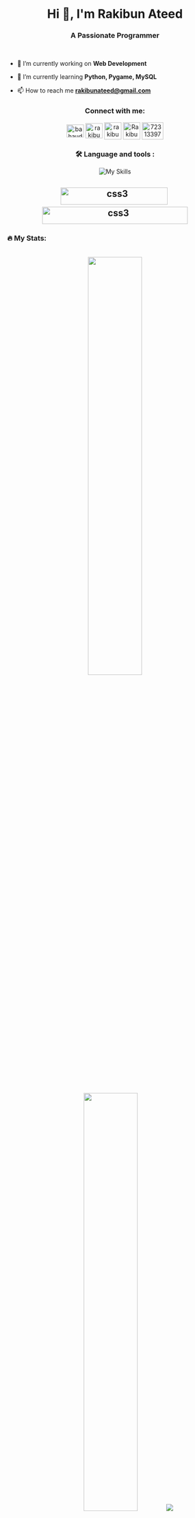 <h1 align="center">Hi 👋, I'm Rakibun Ateed</h1>
<h3 align="center">A Passionate Programmer</h3>
<br>

- 🔭 I’m currently working on **Web Development**

- 🌱 I’m currently learning **Python, Pygame, MySQL**

<!-- - 📫 How to reach me **rakibunateed@gmail.com** -->
- 📫 How to reach me  **[rakibunateed@gmail.com](rakibunateed@gmail.com)**


<h3 align="center">Connect with me:</h3>
<div align="center">
<a href="https://linkedin.com/in/rakibun-ateed" target="blank"><img align="center" src="https://raw.githubusercontent.com/rahuldkjain/github-profile-readme-generator/master/src/images/icons/Social/linked-in-alt.svg" alt="bahauddinfaruqi" height="30" width="40" /></a>
<a href="https://fb.com/rakibun.atied.9" target="blank"><img align="center" src="https://raw.githubusercontent.com/rahuldkjain/github-profile-readme-generator/master/src/images/icons/Social/facebook.svg" alt="rakibunateed" height="35" width="40" /></a>
<a href="https://www.hackerrank.com/rakibunateed" target="blank"><img align="center" src="https://raw.githubusercontent.com/rahuldkjain/github-profile-readme-generator/master/src/images/icons/Social/hackerrank.svg" alt="rakibunateed" height="40" width="40" /></a>
<a href="https://codeforces.com/profile/Rakibun-Ateed" target="blank"><img align="center" src="https://raw.githubusercontent.com/rahuldkjain/github-profile-readme-generator/master/src/images/icons/Social/codeforces.svg" alt="Rakibun_Ateed" height="40" width="40" /></a>
<a href="https://judge.beecrowd.com/en/profile/919420" target="blank"><img align="center" src="https://judge.beecrowd.com/img/5.0/logo-beecrowd.png?1700546944" alt="723133972279722066" height="40" width="50" /></a>
</div>

<h3 align="center">🛠 Language and tools :</h3>

<p align="center">
  <img src="https://skillicons.dev/icons?i=c,cpp,java,python,html,css,js,git,tailwind,react,mongodb,mysql,linux" alt="My Skills">
</p>


<h2 align="center"><img src="https://komarev.com/ghpvc/?username=rakibunateed&label=PROFILE+VIEWS" alt="css3" width="250" height="40"/>&nbsp;<img src="https://wakatime.com/badge/user/2600ebd3-0b9a-47a2-8f95-a0d4aabc4191.svg" alt="css3" width="340" height="40"/></h2>
<h3 style="text-align: left;">🔥 My Stats:</h3>

<br>
<div align="center">
 <div align="center">
<img height="50%" width="auto" src ="https://github-readme-stats.vercel.app/api?username=rakibunateed&show_icons=true&count_private=true&theme=darcula&hide_border=true&bg_color=00000000">
<img height="50%" width="auto" src ="https://github-readme-stats.vercel.app/api/top-langs/?username=rakibunateed&layout=compact&hide_border=true&theme=darcula&bg_color=00000000&langs_count=6&exclude_repo=offline-service-sharing-client">
<img src ="https://github-readme-streak-stats.herokuapp.com?user=rakibunateed&theme=darcula&hide_border=true&background=FFFFFF00">
<br>
</div>
  <br>
<p align="center"><img  src="https://github-readme-stats.vercel.app/api/wakatime?username=@ateed&theme=darcula" /></p>

	
<p align="center"><a href="#" target="_blank"> <img src="https://github.com/rakibunateed/logo/blob/main/keep_coding.gif" alt="code" width="300" /> </a></p>

